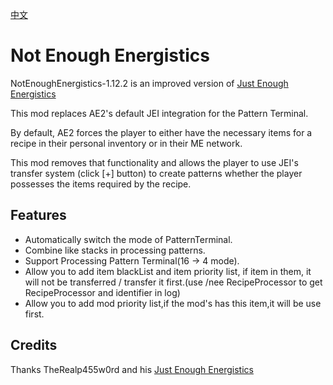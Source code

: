 [中文](READNE_CN.md)

# Not Enough Energistics
NotEnoughEnergistics-1.12.2 is an improved version of [Just Enough Energistics](https://www.curseforge.com/minecraft/mc-mods/just-enough-energistics-jee)

This mod replaces AE2's default JEI integration for the Pattern Terminal.

By default, AE2 forces the player to either have the necessary items for a recipe in their personal inventory or in their ME network.

This mod removes that functionality and allows the player to use JEI's transfer system (click [+] button) to create patterns whether the player possesses the items required by the recipe.


## Features

- Automatically switch the mode of PatternTerminal.
- Combine like stacks in processing patterns.
- Support Processing Pattern Terminal(16 -> 4 mode).
- Allow you to add item blackList and item priority list, if item in them, it will not be transferred / transfer it first.(use /nee RecipeProcessor to get RecipeProcessor and identifier in log)
- Allow you to add mod priority list,if the mod's has this item,it will be use first.

## Credits
Thanks TheRealp455w0rd and his [Just Enough Energistics](https://www.curseforge.com/minecraft/mc-mods/just-enough-energistics-jee)
